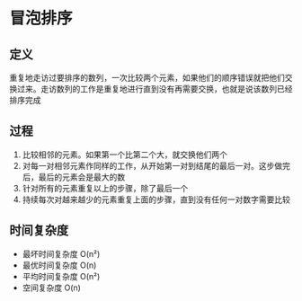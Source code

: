 # 冒泡排序 <Bubble Sort>

## 定义

重复地走访过要排序的数列，一次比较两个元素，如果他们的顺序错误就把他们交换过来。走访数列的工作是重复地进行直到没有再需要交换，也就是说该数列已经排序完成

## 过程

1.  比较相邻的元素。如果第一个比第二个大，就交换他们两个
1.  对每一对相邻元素作同样的工作，从开始第一对到结尾的最后一对。这步做完后，最后的元素会是最大的数
1.  针对所有的元素重复以上的步骤，除了最后一个
1.  持续每次对越来越少的元素重复上面的步骤，直到没有任何一对数字需要比较

## 时间复杂度

* 最坏时间复杂度 O(n²)
* 最优时间复杂度 O(n)
* 平均时间复杂度 O(n²)
* 空间复杂度 O(n)
